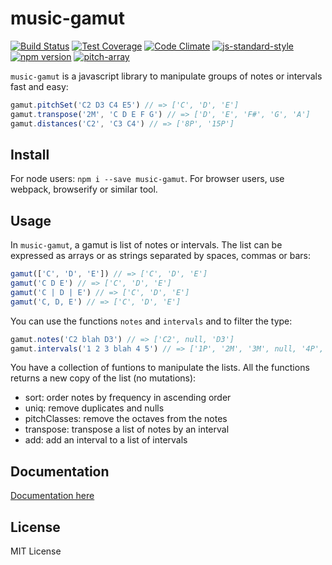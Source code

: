 # music-gamut

[![Build Status](https://travis-ci.org/danigb/music-gamut.svg?branch=master)](https://travis-ci.org/danigb/music-gamut)
[![Test Coverage](https://codeclimate.com/github/danigb/music-gamut/badges/coverage.svg)](https://codeclimate.com/github/danigb/music-gamut/coverage)
[![Code Climate](https://codeclimate.com/github/danigb/music-gamut/badges/gpa.svg)](https://codeclimate.com/github/danigb/music-gamut)
[![js-standard-style](https://img.shields.io/badge/code%20style-standard-brightgreen.svg?style=flat)](https://github.com/feross/standard)
[![npm version](https://badge.fury.io/js/music-gamut.svg)](https://badge.fury.io/js/music-gamut)
[![pitch-array](https://img.shields.io/badge/pitch--array-compatible-yellow.svg)](https://github.com/danigb/pitch-array)

`music-gamut` is a javascript library to manipulate groups of notes or intervals fast and easy:

```js
gamut.pitchSet('C2 D3 C4 E5') // => ['C', 'D', 'E']
gamut.transpose('2M', 'C D E F G') // => ['D', 'E', 'F#', 'G', 'A']
gamut.distances('C2', 'C3 C4') // => ['8P', '15P']
```


## Install

For node users: `npm i --save music-gamut`. For browser users, use webpack, browserify or similar tool.

## Usage

In `music-gamut`, a gamut is list of notes or intervals. The list can be expressed as arrays or as strings separated by spaces, commas or bars:

```js
gamut(['C', 'D', 'E']) // => ['C', 'D', 'E']
gamut('C D E') // => ['C', 'D', 'E']
gamut('C | D | E') // => ['C', 'D', 'E']
gamut('C, D, E') // => ['C', 'D', 'E']
```

You can use the functions `notes` and `intervals` and to filter the type:

```js
gamut.notes('C2 blah D3') // => ['C2', null, 'D3']
gamut.intervals('1 2 3 blah 4 5') // => ['1P', '2M', '3M', null, '4P', '5P']
```

You have a collection of funtions to manipulate the lists. All the functions returns a new copy of the list (no mutations):

- sort: order notes by frequency in ascending order
- uniq: remove duplicates and nulls
- pitchClasses: remove the octaves from the notes
- transpose: transpose a list of notes by an interval
- add: add an interval to a list of intervals

## Documentation

[Documentation here](https://github.com/danigb/music-gamut/blob/master/API.md)

## License

MIT License

